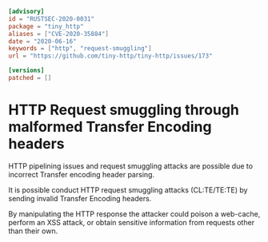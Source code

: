 ```toml
[advisory]
id = "RUSTSEC-2020-0031"
package = "tiny_http"
aliases = ["CVE-2020-35884"]
date = "2020-06-16"
keywords = ["http", "request-smuggling"]
url = "https://github.com/tiny-http/tiny-http/issues/173"

[versions]
patched = []
```

# HTTP Request smuggling through malformed Transfer Encoding headers

HTTP pipelining issues and request smuggling attacks are possible due to incorrect 
Transfer encoding header parsing.

It is possible conduct HTTP request smuggling attacks (CL:TE/TE:TE) by sending invalid Transfer Encoding headers. 

By manipulating the HTTP response the attacker could poison a web-cache, perform an XSS attack, or obtain sensitive information 
from requests other than their own.
